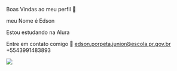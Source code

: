 Boas Vindas ao meu perfil 💙

meu Nome é Edson

Estou estudando na Alura

Entre em contato comigo 📱
edson.porpeta.junior@escola.pr.gov.br
+5543991483893

![](https://gifdb.com/images/high/aizen-flashing-power-xu0hcpcaz9nq3m3w.webp)
